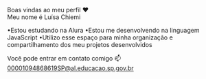 Boas vindas ao meu perfil ❤  
Meu nome é Luísa Chiemi 

•Estou estudando na Alura
•Estou me desenvolvendo na linguagem JavaScript
•Utilizo esse espaço para minha organização e compartilhamento dos meu projetos desenvolvidos

Você pode entrar em contato comigo 📫
00001094868619SP@al.educacao.sp.gov.br
